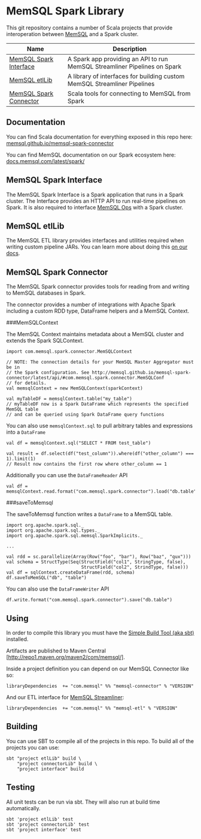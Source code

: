 MemSQL Spark Library
====================

This git repository contains a number of Scala projects that provide interoperation between [MemSQL](http://www.memsql.com) and a Spark cluster.

| Name | Description |
| ---- | ----------- |
| [MemSQL Spark Interface](#memsql-spark-interface) | A Spark app providing an API to run MemSQL Streamliner Pipelines on Spark |
| [MemSQL etlLib](#memsql-etllib) | A library of interfaces for building custom MemSQL Streamliner Pipelines |
| [MemSQL Spark Connector](#memsql-spark-connector) | Scala tools for connecting to MemSQL from Spark |

Documentation
-------------

You can find Scala documentation for everything exposed in this repo here: [memsql.github.io/memsql-spark-connector](http://memsql.github.io/memsql-spark-connector)

You can find MemSQL documentation on our Spark ecosystem here: [docs.memsql.com/latest/spark/](http://docs.memsql.com/latest/spark/)

MemSQL Spark Interface
----------------------

The MemSQL Spark Interface is a Spark application that runs in a Spark cluster. The Interface provides an HTTP API to run real-time pipelines on Spark.  It is also required to interface [MemSQL Ops](http://docs.memsql.com/latest/ops/) with a Spark cluster.

MemSQL etlLib
-------------

The MemSQL ETL library provides interfaces and utilities required when writing custom pipeline JARs.  You can learn more about doing this [on our docs](http://docs_staging.memsql.com/latest/spark/memsql-spark-interface/).

MemSQL Spark Connector
----------------------

The MemSQL Spark connector provides tools for reading from and writing to
MemSQL databases in Spark.

The connector provides a number of integrations with Apache Spark including a custom RDD type, DataFrame helpers and a MemSQL Context.

###MemSQLContext

The MemSQL Context maintains metadata about a MemSQL cluster and extends the Spark SQLContext.

```
import com.memsql.spark.connector.MemSQLContext

// NOTE: The connection details for your MemSQL Master Aggregator must be in
// the Spark configuration. See http://memsql.github.io/memsql-spark-connector/latest/api/#com.memsql.spark.connector.MemSQLConf
// for details.
val memsqlContext = new MemSQLContext(sparkContext)

val myTableDF = memsqlContext.table("my_table")
// myTableDF now is a Spark DataFrame which represents the specified MemSQL table
// and can be queried using Spark DataFrame query functions
```

You can also use `memsqlContext.sql` to pull arbitrary tables and expressions
into a `DataFrame`

```
val df = memsqlContext.sql("SELECT * FROM test_table")

val result = df.select(df("test_column")).where(df("other_column") === 1).limit(1)
// Result now contains the first row where other_column == 1
```

Additionally you can use the `DataFrameReader` API
```
val df = memsqlContext.read.format("com.memsql.spark.connector").load("db.table")
```

###saveToMemsql

The saveToMemsql function writes a `DataFrame` to a MemSQL table.

```
import org.apache.spark.sql._
import org.apache.spark.sql.types._
import org.apache.spark.sql.memsql.SparkImplicits._

...

val rdd = sc.parallelize(Array(Row("foo", "bar"), Row("baz", "qux")))
val schema = StructType(Seq(StructField("col1", StringType, false),
                            StructField("col2", StrindType, false)))
val df = sqlContext.createDataFrame(rdd, schema)
df.saveToMemSQL("db", "table")
```

You can also use the `DataFrameWriter` API
```
df.write.format("com.memsql.spark.connector").save("db.table")
```

Using
-----

In order to compile this library you must have the [Simple Build
Tool (aka sbt)](http://www.scala-sbt.org/) installed.

Artifacts are published to Maven Central [http://repo1.maven.org/maven2/com/memsql/].

Inside a project definition you can depend on our MemSQL Connector like so:

```
libraryDependencies  += "com.memsql" %% "memsql-connector" % "VERSION"
```

And our ETL interface for [MemSQL Streamliner](http://memsql.github.io/spark-streamliner):

```
libraryDependencies  += "com.memsql" %% "memsql-etl" % "VERSION"
```

Building
--------

You can use SBT to compile all of the projects in this repo.  To build all of the projects you can use:

```
sbt "project etlLib" build \
    "project connectorLib" build \
    "project interface" build
```

Testing
-------

All unit tests can be run via sbt.  They will also run at build time automatically.

```
sbt 'project etlLib' test
sbt 'project connectorLib' test
sbt 'project interface' test
```
